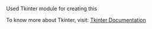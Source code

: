 Used Tkinter module for creating this

To know more about Tkinter, visit: [Tkinter Documentation](#https://docs.python.org/3/library/tk.html)